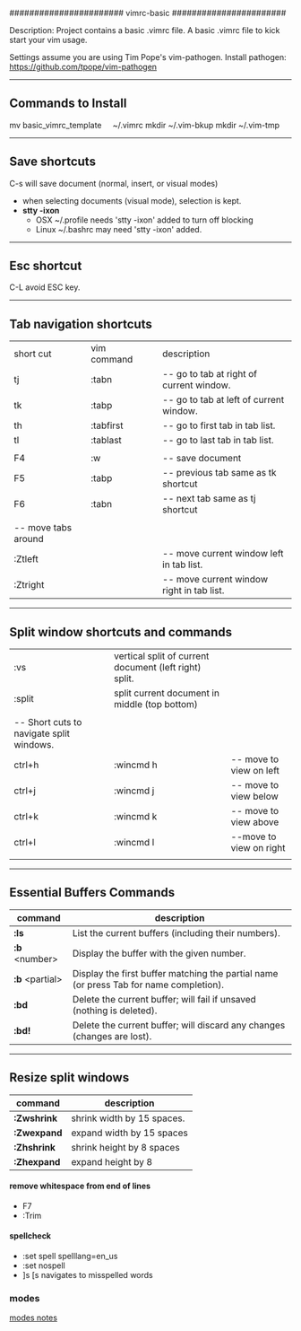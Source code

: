 #######################
 vimrc-basic
#######################

Description: Project contains a basic .vimrc file.
A basic .vimrc file to kick start your vim usage.

Settings assume you are using Tim Pope's vim-pathogen.
Install pathogen: https://github.com/tpope/vim-pathogen

-----------------------------------
Commands to Install
-----------------------------------
mv basic_vimrc_template &nbsp;&nbsp;&nbsp; ~/.vimrc
mkdir ~/.vim-bkup
mkdir ~/.vim-tmp

-----------------------------------
Save shortcuts
-----------------------------------
C-s will save document (normal, insert, or visual modes)
* when selecting documents (visual mode), selection is kept. 
* **stty -ixon**
    - OSX ~/.profile needs 'stty -ixon' added to turn off blocking  
    - Linux ~/.bashrc may need 'stty -ixon' added.

-----------------------------------
Esc shortcut
-----------------------------------
C-L     avoid ESC key.


-----------------------------------
Tab navigation shortcuts
-----------------------------------
<table>
<tr>
	<td>short cut&nbsp;&nbsp;&nbsp;&nbsp;</td><td>vim command&nbsp;&nbsp;&nbsp;&nbsp;</td><td>description</td>
</tr>
<tr>
  <td>tj </td>	<td>					:tabn 	</td>		<td>		-- go to tab at right of current window.  </td>
</tr>
<tr>
  <td>tk </td>	<td>					:tabp 	</td>		<td>		-- go to tab at left of current window.  </td>
</tr>
<tr>
  <td>th </td>	<td>					:tabfirst 	</td>		<td>		-- go to first tab in tab list.  </td>
</tr>
<tr>
  <td>tl </td>	<td>					:tablast 	</td>		<td>		-- go to last tab in tab list.  </td>
</tr>
<tr>
  <td>  </td>	<td>				 	</td>		<td>		  </td>
</tr>
<tr>
  <td>F4  </td>	<td>				:w 	</td>		<td>		-- save document  </td>
</tr>
<tr>
  <td>F5  </td>	<td>				:tabp 	</td>		<td>		-- previous tab same as tk shortcut  </td>
</tr>
<tr>
  <td>F6  </td>	<td>				:tabn 	</td>		<td>		-- next tab same as tj shortcut  </td>
</tr>
<tr>
  <td></td>
</tr>
<tr>
  <td>-- move tabs around</td>
</tr>
<tr>
  <td>:Ztleft  </td>	<td>				 	</td>		<td>		-- move current window left in tab list.  </td>
</tr>
<tr>
  <td>:Ztright  </td>	<td>				 	</td>		<td>		-- move current window right in tab list.  </td>
</tr>
</table>


-----------------------------------
Split window shortcuts and commands
-----------------------------------

<table>
<tr> <td>:vs</td><td>vertical split of current document (left right) split.</td> <td> </td>
</tr>
<tr><td>:split</td><td>split current document in middle (top bottom) </td>
</tr>
<tr>
	<td> </td> <td> </td> <td> </td>
</tr>
<tr>
	<td>
	-- Short cuts to navigate split windows.
 </td>
</tr>
<tr>
	<td>ctrl+h </td>  <td>		:wincmd h</td> <td>    -- move to view on left</td>
</tr>
<tr>
	<td> ctrl+j </td> <td> :wincmd j</td> <td> -- move to view below</td>
</tr>
<tr>
	<td> ctrl+k </td> <td> :wincmd k</td> <td> -- move to view above</td>
</tr>
<tr>
	<td> ctrl+l      </td> <td> :wincmd l  </td> <td> --move to view on right</td>
</tr>
<tr>
	<td> </td> <td> </td> <td> </td>
</tr>
</table>

-----------------------------------
Essential Buffers Commands
-----------------------------------

command |     description
------- | ------------------
**:ls**                 |   List the current buffers (including their numbers).<br/>
**:b** \<number\>       |   Display the buffer with the given number.<br/>
**:b** \<partial\>      |   Display the first buffer matching the partial name (or press Tab for name completion).<br/>
**:bd**                 |   Delete the current buffer; will fail if unsaved (nothing is deleted).<br/>
**:bd!**                |   Delete the current buffer; will discard any changes (changes are lost).<br/>


-----------------------------------
Resize split windows
-----------------------------------
command     |   description
----------- | ---------------------
**:Zwshrink**  | shrink width by 15 spaces.
**:Zwexpand**  | expand width by 15 spaces
**:Zhshrink**  | shrink height by 8 spaces
**:Zhexpand**  | expand height by 8


#### remove whitespace from end of lines
* F7
* :Trim

#### spellcheck 
* :set spell spelllang=en_us
* :set nospell 
* ]s [s navigates to misspelled words


### modes
[modes notes](chapters/modes.md)
